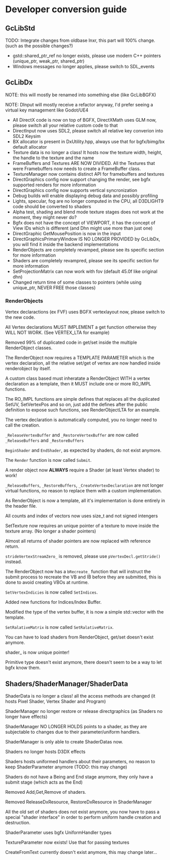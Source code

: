 # Developer conversion guide

## GcLibStd
TODO: Integrate changes from oldbase lnxr, this part will 100% change. (such as the possible changes?)

- gstd::shared_ptr_ref no longer exists, please use modern C++ pointers (unique_ptr, weak_ptr, shared_ptr)
- Windows messages no longer applies, please switch to SDL_events

## GcLibDx
NOTE: this will mostly be renamed into something else (like GcLibBGFX)

NOTE: DInput will mostly receive a refactor anyway, I'd prefer seeing a virtual key management like Godot/UE4

- All DirectX code is now on top of BGFX, DirectXMath uses GLM now, please switch all your relative custom code to that
- DirectInput now uses SDL2, please switch all relative key converion into SDL2 Keysim
- BX allocator is present in DxUtility.hpp, always use that for bgfx/bimg/bx default allocator
- Texture data is no longer a class! It hosts now the texture width, height, the handle to the texture and the name
- FrameBuffers and Textures ARE NOW DIVIDED. All the Textures that were Framebuffers now needs to create a FrameBuffer class.
- TextureManager now contains distinct API for framebuffers and textures
- DirectGraphics config now support changing the render, see bgfx supported renders for more information
- DirectGraphics config now supports vertical syncronization
- Debug builds will enable displaying debug data and possibly profiling
- Lights, specular, fog are no longer computed in the CPU, all D3DLIGHT9 code should be converted to shaders
- Alpha test, shading and blend mode texture stages does not work at the moment, they might never do?
- Bgfx does not have the concept of VIEWPORT, it has the concept of View IDs which is different (and Dhn might use more than just one)
- DirectGraphic GetMousePosition is now in the input
- DirectGraphicsPrimaryWindow IS NO LONGER PROVIDED by GcLibDx, you will find it inside the backend implementations
- RenderObjects are completely revamped, please see its specific section for more information
- Shaders are completely revampred, please see its specific section for more information
- SetProjectionMatrix can now work with fov (default 45.0f like original dhn)
- Changed return time of some classes to pointers (while using unique_ptr, NEVER FREE those classes)

### RenderObjects
Vertex declaractions (ex FVF) uses BGFX vertexlayout now, please switch to the new code.

All Vertex declarations MUST IMPLEMENT a get function otherwise they WILL NOT WORK. (See VERTEX_LTA for example)

Removed 99% of duplicated code in get/set inside the multiple RenderObject classes.

The RenderObject now requires a TEMPLATE PARAMETER which is the vertex declaration, all the
relative set/get of vertex are now handled inside renderobject by itself.

A custom class based must inheratate a RenderObject WITH a vertex declaration as a template, then
it MUST include one or more RO_IMPL functions.

The RO_IMPL functions are simple defines that replaces all the duplicated SetUV, SetVertexPos and so on,
just add the defines after the public definition to expose such functions, see RenderObjectLTA for an example.

The vertex declaration is automatically computed, you no longer need to call the creation.

`_ReleaseVertexBuffer` and `_RestoreVertexBuffer` are now called `_ReleaseBuffers` and `_RestoreBuffers`

`BeginShader` and `EndShader`, as expected by shaders, do not exist anymore.

The `Render` function is now called `Submit`.

A render object now **ALWAYS** require a Shader (at least Vertex shader) to work!

`_ReleaseBuffers`, `_RestoreBuffers`, `_CreateVertexDeclaration` are not longer virtual functions, no reason to
replace them with a custom implementation.

As RenderObject is now a template, all it's implementation is done entirely in the header file.

All counts and index of vectors now uses size_t and not signed intengers

SetTexture now requires an unique pointer of a texture to move inside the texture array. (No longer a shader pointers)

Almost all returns of shader pointers are now replaced with reference return.

`strideVertexStreamZero_` is removed, please use `pVertexDecl.getStride()` instead.

The RenderObject now has a `bRecreate_` function that will instruct the submit process to recreate the
VB and IB before they are submitted, this is done to avoid creating VBOs at runtime.

`SetVertexIndicies` is now called `SetIndices`.

Added new functions for Indices/Index Buffer.

Modified the type of the vertex buffer, it is now a simple std::vector with the template.

`SetRalativeMatrix` is now called `SetRalativeMatrix`.

You can have to load shaders from RenderObject, get/set doesn't exist anymore.

shader_ is now unique pointer!

Primitive type doesn't exist anymore, there doesn't seem to be a way to let bgfx know them.

## Shaders/ShaderManager/ShaderData

ShaderData is no longer a class! all the access methods are changed (it hosts Pixel Shader, Vertex Shader and Program)

ShaderManager no longer restore or release directgraphics (as Shaders no longer have effects)

ShaderManager NO LONGER HOLDS points to a shader, as they are subjectable to changes due to their parameter/uniform handlers.

ShaderManager is only able to create ShaderDatas now.

Shaders no longer hosts D3DX effects

Shaders hosts uniformed handlers about their parameters, no reason to keep ShaderParameter anymore (TODO: this may change)

Shaders do not have a Being and End stage anymore, they only have a submit stage (which acts as the End)

Removed Add,Get,Remove of shaders.

Removed ReleaseDxResource, RestoreDxResource in ShaderManager

All the old set of shaders does not exist anymore, you now have to pass a special "shader interface" in order
to perform uniform handle creation and destruction.

ShaderParameter uses bgfx UniformHandler types

TextureParameter now exists! Use that for passing textures

CreateFromText currently doesn't exist anymore, this may change later...
